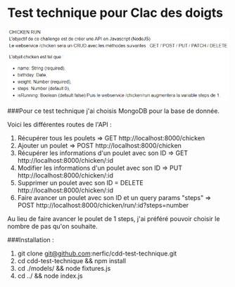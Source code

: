 # Test technique pour Clac des doigts

![consigne](https://github.com/nerfic/cdd-test-technique/blob/main/img/consigne.PNG?raw=true)

###Pour ce test technique j'ai choisis MongoDB pour la base de donnée.

Voici les différentes routes de l'API :

1) Récupérer tous les poulets => GET http://localhost:8000/chicken
2) Ajouter un poulet => POST http://localhost:8000/chicken
3) Récupérer les informations d'un poulet avec son ID => GET http://localhost:8000/chicken/:id
4) Modifier les informations d'un poulet avec son ID => PUT http://localhost:8000/chicken/:id
5) Supprimer un poulet avec son ID = DELETE http://localhost:8000/chicken/:id
6) Faire avancer un poulet avec son ID et un query params "steps" => POST http://localhost:8000/chicken/run/:id?steps=number

Au lieu de faire avancer le poulet de 1 steps, j'ai préféré pouvoir choisir le nombre de pas qu'on souhaite.

###Installation : 

1) git clone git@github.com:nerfic/cdd-test-technique.git
2) cd cdd-test-technique && npm install
3) cd ./models/ && node fixtures.js
4) cd ../ && node index.js